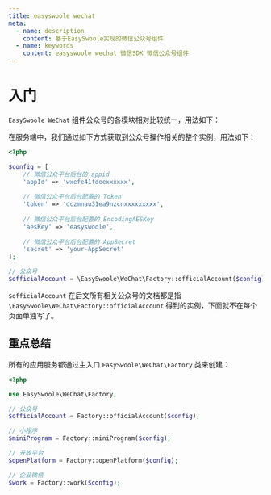 ```yaml
---
title: easyswoole wechat
meta:
  - name: description
    content: 基于EasySwoole实现的微信公众号组件
  - name: keywords
    content: easyswoole wechat 微信SDK 微信公众号组件
---
```


# 入门

`EasySwoole WeChat` 组件公众号的各模块相对比较统一，用法如下：

在服务端中，我们通过如下方式获取到公众号操作相关的整个实例，用法如下：

```php
<?php

$config = [
    // 微信公众平台后台的 appid
    'appId' => 'wxefe41fdeexxxxxx', 
    
    // 微信公众平台后台配置的 Token
    'token' => 'dczmnau31ea9nzcnxxxxxxxxx',
    
    // 微信公众平台后台配置的 EncodingAESKey
    'aesKey' => 'easyswoole',
   
    // 微信公众平台后台配置的 AppSecret
    'secret' => 'your-AppSecret'
];

// 公众号
$officialAccount = \EasySwoole\WeChat\Factory::officialAccount($config);
```

`$officialAccount` 在后文所有相关公众号的文档都是指 `\EasySwoole\WeChat\Factory::officialAccount` 得到的实例，下面就不在每个页面单独写了。

## 重点总结

所有的应用服务都通过主入口 `EasySwoole\WeChat\Factory` 类来创建：

```php
<?php

use EasySwoole\WeChat\Factory;

// 公众号
$officialAccount = Factory::officialAccount($config);

// 小程序
$miniProgram = Factory::miniProgram($config);

// 开放平台
$openPlatform = Factory::openPlatform($config);

// 企业微信
$work = Factory::work($config);
```
